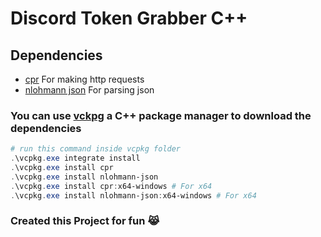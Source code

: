 # Discord Token Grabber C++

## Dependencies

- [cpr](https://github.com/libcpr/cpr) For making http requests
- [nlohmann json](https://github.com/nlohmann/json) For parsing json

### You can use [vckpg](https://github.com/microsoft/vcpkg) a C++ package manager to download the dependencies

```ps1
# run this command inside vcpkg folder
.\vcpkg.exe integrate install
.\vcpkg.exe install cpr
.\vcpkg.exe install nlohmann-json
.\vcpkg.exe install cpr:x64-windows # For x64
.\vcpkg.exe install nlohmann-json:x64-windows # For x64
```

### Created this Project for fun :joy_cat:

